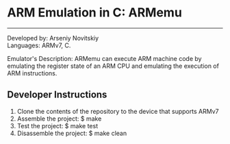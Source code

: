 # ARM Emulation in C: ARMemu
---
Developed by: Arseniy Novitskiy </br>
Languages: ARMv7, C. </br>

Emulator's Description: ARMemu can execute ARM machine code by emulating the register state of an ARM CPU and emulating the execution of ARM instructions.

## Developer Instructions

1. Clone the contents of the repository to the device that supports ARMv7
2. Assemble the project: $ make 
3. Test the project: $ make test
4. Disassemble the project: $ make clean
